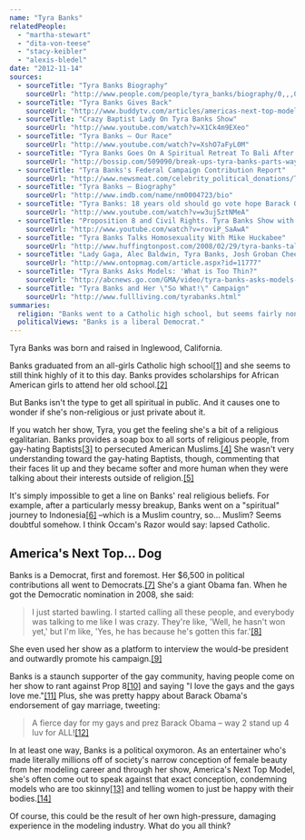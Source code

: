 ```yaml
---
name: "Tyra Banks"
relatedPeople:
  - "martha-stewart"
  - "dita-von-teese"
  - "stacy-keibler"
  - "alexis-bledel"
date: "2012-11-14"
sources:
  - sourceTitle: "Tyra Banks Biography"
    sourceUrl: "http://www.people.com/people/tyra_banks/biography/0,,,00.html"
  - sourceTitle: "Tyra Banks Gives Back"
    sourceUrl: "http://www.buddytv.com/articles/americas-next-top-model/tyra-banks-gives-back-6441.aspx"
  - sourceTitle: "Crazy Baptist Lady On Tyra Banks Show"
    sourceUrl: "http://www.youtube.com/watch?v=X1Ck4m9EXeo"
  - sourceTitle: "Tyra Banks – Our Race"
    sourceUrl: "http://www.youtube.com/watch?v=XshO7aFyL0M"
  - sourceTitle: "Tyra Banks Goes On A Spiritual Retreat To Bali After Breaking Up With Her Boyfriend Of Three Years"
    sourceUrl: "http://bossip.com/509090/break-ups-tyra-banks-parts-ways-with-her-tall-handsome-banker-boyfriend30346/"
  - sourceTitle: "Tyra Banks's Federal Campaign Contribution Report"
    sourceUrl: "http://www.newsmeat.com/celebrity_political_donations/Tyra_Banks.php"
  - sourceTitle: "Tyra Banks – Biography"
    sourceUrl: "http://www.imdb.com/name/nm0004723/bio"
  - sourceTitle: "Tyra Banks: 18 years old should go vote hope Barack Obama 08"
    sourceUrl: "http://www.youtube.com/watch?v=w3uj5ztNMeA"
  - sourceTitle: "Proposition 8 and Civil Rights. Tyra Banks Show with Sam Harris"
    sourceUrl: "http://www.youtube.com/watch?v=roviP_SaAwA"
  - sourceTitle: "Tyra Banks Talks Homosexuality With Mike Huckabee"
    sourceUrl: "http://www.huffingtonpost.com/2008/02/29/tyra-banks-talks-homosexu_n_89286.html"
  - sourceTitle: "Lady Gaga, Alec Baldwin, Tyra Banks, Josh Groban Cheer Obama's Gay Marriage Support"
    sourceUrl: "http://www.ontopmag.com/article.aspx?id=11777"
  - sourceTitle: "Tyra Banks Asks Models: 'What is Too Thin?"
    sourceUrl: "http://abcnews.go.com/GMA/video/tyra-banks-asks-models-thin-16358525"
  - sourceTitle: "Tyra Banks and Her \"So What!\" Campaign"
    sourceUrl: "http://www.fullliving.com/tyrabanks.html"
summaries:
  religion: "Banks went to a Catholic high school, but seems fairly non-religious today."
  politicalViews: "Banks is a liberal Democrat."
---
```


Tyra Banks was born and raised in Inglewood, California.

Banks graduated from an all-girls Catholic high school<a class="source-citation" href="#http%3A%2F%2Fwww.people.com%2Fpeople%2Ftyra_banks%2Fbiography%2F0%2C%2C%2C00.html" title="Tyra Banks Biography">[1]</a> and she seems to still think highly of it to this day. Banks provides scholarships for African American girls to attend her old school.<a class="source-citation" href="#http%3A%2F%2Fwww.buddytv.com%2Farticles%2Famericas-next-top-model%2Ftyra-banks-gives-back-6441.aspx" title="Tyra Banks Gives Back">[2]</a>

But Banks isn't the type to get all spiritual in public. And it causes one to wonder if she's non-religious or just private about it.

If you watch her show, Tyra, you get the feeling she's a bit of a religious egalitarian. Banks provides a soap box to all sorts of religious people, from gay-hating Baptists<a class="source-citation" href="#http%3A%2F%2Fwww.youtube.com%2Fwatch%3Fv%3DX1Ck4m9EXeo" title="Crazy Baptist Lady On Tyra Banks Show">[3]</a> to persecuted American Muslims.<a class="source-citation" href="#http%3A%2F%2Fwww.youtube.com%2Fwatch%3Fv%3DXshO7aFyL0M" title="Tyra Banks – Our Race">[4]</a> She wasn't very understanding toward the gay-hating Baptists, though, commenting that their faces lit up and they became softer and more human when they were talking about their interests outside of religion.<a class="source-citation" href="#http%3A%2F%2Fwww.youtube.com%2Fwatch%3Fv%3DX1Ck4m9EXeo" title="Crazy Baptist Lady On Tyra Banks Show">[5]</a>

It's simply impossible to get a line on Banks' real religious beliefs. For example, after a particularly messy breakup, Banks went on a "spiritual" journey to Indonesia<a class="source-citation" href="#http%3A%2F%2Fbossip.com%2F509090%2Fbreak-ups-tyra-banks-parts-ways-with-her-tall-handsome-banker-boyfriend30346%2F" title="Tyra Banks Goes On A Spiritual Retreat To Bali After Breaking Up With Her Boyfriend Of Three Years">[6]</a> –which is a Muslim country, so… Muslim? Seems doubtful somehow. I think Occam's Razor would say: lapsed Catholic.


## America's Next Top… Dog

Banks is a Democrat, first and foremost. Her $6,500 in political contributions all went to Democrats.<a class="source-citation" href="#http%3A%2F%2Fwww.newsmeat.com%2Fcelebrity_political_donations%2FTyra_Banks.php" title="Tyra Banks&apos;s Federal Campaign Contribution Report">[7]</a> She's a giant Obama fan. When he got the Democratic nomination in 2008, she said:

>I just started bawling. I started calling all these people, and everybody was talking to me like I was crazy. They're like, 'Well, he hasn't won yet,' but I'm like, 'Yes, he has because he's gotten this far.'<a class="source-citation" href="#http%3A%2F%2Fwww.imdb.com%2Fname%2Fnm0004723%2Fbio" title="Tyra Banks – Biography">[8]</a>

She even used her show as a platform to interview the would-be president and outwardly promote his campaign.<a class="source-citation" href="#http%3A%2F%2Fwww.youtube.com%2Fwatch%3Fv%3Dw3uj5ztNMeA" title="Tyra Banks: 18 years old should go vote hope Barack Obama 08">[9]</a>

Banks is a staunch supporter of the gay community, having people come on her show to rant against Prop 8<a class="source-citation" href="#http%3A%2F%2Fwww.youtube.com%2Fwatch%3Fv%3DroviP_SaAwA" title="Proposition 8 and Civil Rights. Tyra Banks Show with Sam Harris">[10]</a> and saying "I love the gays and the gays love me."<a class="source-citation" href="#http%3A%2F%2Fwww.huffingtonpost.com%2F2008%2F02%2F29%2Ftyra-banks-talks-homosexu_n_89286.html" title="Tyra Banks Talks Homosexuality With Mike Huckabee">[11]</a> Plus, she was pretty happy about Barack Obama's endorsement of gay marriage, tweeting:

>A fierce day for my gays and prez Barack Obama – way 2 stand up 4 luv for ALL!<a class="source-citation" href="#http%3A%2F%2Fwww.ontopmag.com%2Farticle.aspx%3Fid%3D11777" title="Lady Gaga, Alec Baldwin, Tyra Banks, Josh Groban Cheer Obama&apos;s Gay Marriage Support">[12]</a>

In at least one way, Banks is a political oxymoron. As an entertainer who's made literally millions off of society's narrow conception of female beauty from her modeling career and through her show, America's Next Top Model, she's often come out to speak against that exact conception, condemning models who are too skinny<a class="source-citation" href="#http%3A%2F%2Fabcnews.go.com%2FGMA%2Fvideo%2Ftyra-banks-asks-models-thin-16358525" title="Tyra Banks Asks Models: &apos;What is Too Thin?">[13]</a> and telling women to just be happy with their bodies.<a class="source-citation" href="#http%3A%2F%2Fwww.fullliving.com%2Ftyrabanks.html" title="Tyra Banks and Her &quot;So What!&quot; Campaign">[14]</a>

Of course, this could be the result of her own high-pressure, damaging experience in the modeling industry. What do you all think?